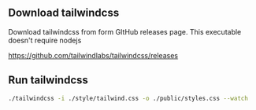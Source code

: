 ## Download tailwindcss

Download tailwindcss from form GItHub releases page. This executable doesn't require nodejs

https://github.com/tailwindlabs/tailwindcss/releases

## Run tailwindcss

```sh
./tailwindcss -i ./style/tailwind.css -o ./public/styles.css --watch
```
